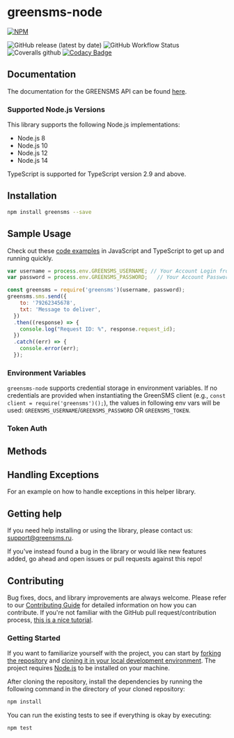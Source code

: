 # greensms-node

[![NPM](https://nodei.co/npm/greensms.png?downloads=true&stars=true)](https://nodei.co/npm/greensms/)

![GitHub release (latest by date)](https://img.shields.io/github/v/release/greensms-ru/greensms-node)
![GitHub Workflow Status](https://img.shields.io/github/workflow/status/greensms-ru/greensms-nod/unit-test)
![Coveralls github](https://img.shields.io/coveralls/github/greensms-ru/greensms-node)
[![Codacy Badge](https://app.codacy.com/project/badge/Grade/bda5e78fb51a4c24b2935d93369df539)](https://www.codacy.com/gh/greensms-ru/greensms-node/dashboard?utm_source=github.com&amp;utm_medium=referral&amp;utm_content=greensms-ru/greensms-node&amp;utm_campaign=Badge_Grade)

## Documentation

The documentation for the GREENSMS API can be found [here][apidocs].

### Supported Node.js Versions

This library supports the following Node.js implementations:

* Node.js 8
* Node.js 10
* Node.js 12
* Node.js 14

TypeScript is supported for TypeScript version 2.9 and above.

## Installation
```bash
npm install greensms --save
```

## Sample Usage

Check out these [code examples](examples) in JavaScript and TypeScript to get up and running quickly.

```javascript
var username = process.env.GREENSMS_USERNAME; // Your Account Login from my.greensms.ru
var password = process.env.GREENSMS_PASSWORD;   // Your Account Password from my.greensms.ru

const greensms = require('greensms')(username, password);
greensms.sms.send({
    to: '79262345678',
    txt: 'Message to deliver',
  })
  .then((response) => {
    console.log("Request ID: %", response.request_id);
  })
  .catch((err) => {
    console.error(err);
  });
```

### Environment Variables

`greensms-node` supports credential storage in environment variables. If no credentials are provided when instantiating the GreenSMS client (e.g., `const client = require('greensms')();`), the values in following env vars will be used: `GREENSMS_USERNAME`/`GREENSMS_PASSWORD` OR `GREENSMS_TOKEN`.

### Token Auth

## Methods

## Handling Exceptions

For an example on how to handle exceptions in this helper library.

## Getting help

If you need help installing or using the library, please contact us: [support@greensms.ru](mailto:support@greensms.ru).

If you've instead found a bug in the library or would like new features added, go ahead and open issues or pull requests against this repo!

## Contributing

Bug fixes, docs, and library improvements are always welcome. Please refer to our [Contributing Guide](CONTRIBUTING.md) for detailed information on how you can contribute.
If you're not familiar with the GitHub pull request/contribution process, [this is a nice tutorial](https://gun.io/blog/how-to-github-fork-branch-and-pull-request/).

### Getting Started

If you want to familiarize yourself with the project, you can start by [forking the repository](https://help.github.com/articles/fork-a-repo/) and [cloning it in your local development environment](https://help.github.com/articles/cloning-a-repository/). The project requires [Node.js](https://nodejs.org) to be installed on your machine.

After cloning the repository, install the dependencies by running the following command in the directory of your cloned repository:

```bash
npm install
```

You can run the existing tests to see if everything is okay by executing:

```bash
npm test
```

[apidocs]: https://api.greensms.ru/
